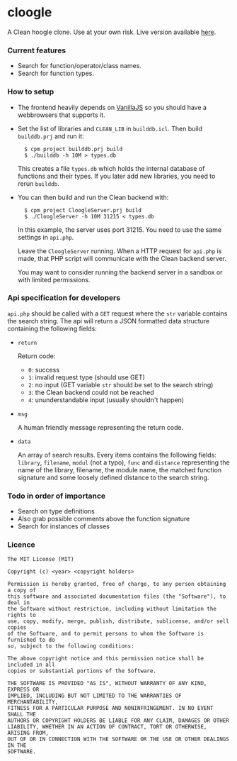 # cloogle

A Clean hoogle clone. Use at your own risk. Live version available
[here](http://cloogle.org/).

### Current features
- Search for function/operator/class names.
- Search for function types.

### How to setup

- The frontend heavily depends on [VanillaJS](http://vanilla-js.com/) so you
	should have a webbrowsers that supports it.

- Set the list of libraries and `CLEAN_LIB` in `builddb.icl`. Then build
	`builddb.prj` and run it:
	
		$ cpm project builddb.prj build
		$ ./builddb -h 10M > types.db

	This creates a file `types.db` which holds the internal database of functions
	and their types. If you later add new libraries, you need to rerun `builddb`.

- You can then build and run the Clean backend with:

		$ cpm project CloogleServer.prj build
		$ ./CloogleServer -h 10M 31215 < types.db

	In this example, the server uses port 31215. You need to use the same
	settings in `api.php`.

	Leave the `CloogleServer` running. When a HTTP request for `api.php` is made,
	that PHP script will communicate with the Clean backend server.

	You may want to consider running the backend server in a sandbox or with
	limited permissions.

### Api specification for developers
`api.php` should be called with a `GET` request where the `str` variable
contains the search string. The api will return a JSON formatted data structure
containing the following fields:

- `return`

	Return code:

	* `0`: success
	* `1`: invalid request type (should use GET)
	* `2`: no input (GET variable `str` should be set to the search string)
	* `3`: the Clean backend could not be reached
	* `4`: ununderstandable input (usually shouldn't happen)

- `msg`

	A human friendly message representing the return code.

- `data`

	An array of search results. Every items contains the following fields:
	`library`, `filename`, `modul` (not a typo), `func` and `distance`
	representing the name of the library, filename, the module name, the matched
	function signature and some loosely defined distance to the search string.

### Todo in order of importance

- Search on type definitions
- Also grab possible comments above the function signature
- Search for instances of classes

### Licence

```
The MIT License (MIT)

Copyright (c) <year> <copyright holders>

Permission is hereby granted, free of charge, to any person obtaining a copy of
this software and associated documentation files (the "Software"), to deal in
the Software without restriction, including without limitation the rights to
use, copy, modify, merge, publish, distribute, sublicense, and/or sell copies
of the Software, and to permit persons to whom the Software is furnished to do
so, subject to the following conditions:

The above copyright notice and this permission notice shall be included in all
copies or substantial portions of the Software.

THE SOFTWARE IS PROVIDED "AS IS", WITHOUT WARRANTY OF ANY KIND, EXPRESS OR
IMPLIED, INCLUDING BUT NOT LIMITED TO THE WARRANTIES OF MERCHANTABILITY,
FITNESS FOR A PARTICULAR PURPOSE AND NONINFRINGEMENT. IN NO EVENT SHALL THE
AUTHORS OR COPYRIGHT HOLDERS BE LIABLE FOR ANY CLAIM, DAMAGES OR OTHER
LIABILITY, WHETHER IN AN ACTION OF CONTRACT, TORT OR OTHERWISE, ARISING FROM,
OUT OF OR IN CONNECTION WITH THE SOFTWARE OR THE USE OR OTHER DEALINGS IN THE
SOFTWARE.
```
